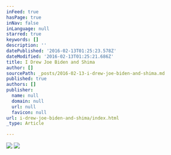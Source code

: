 ```yaml
---
inFeed: true
hasPage: true
inNav: false
inLanguage: null
starred: true
keywords: []
description: ''
datePublished: '2016-02-13T01:25:23.578Z'
dateModified: '2016-02-13T01:25:21.686Z'
title: I Drew Joe Biden and Shima
author: []
sourcePath: _posts/2016-02-13-i-drew-joe-biden-and-shima.md
published: true
authors: []
publisher:
  name: null
  domain: null
  url: null
  favicon: null
url: i-drew-joe-biden-and-shima/index.html
_type: Article

---
```

![](https://s3-us-west-2.amazonaws.com/the-grid-img/p/7f5fcd4df48d8256b25698e35e64a46706801e5e.jpg)
![](https://the-grid-user-content.s3-us-west-2.amazonaws.com/d085e7b4-111b-4794-a0c3-a1e449170f61.jpg)